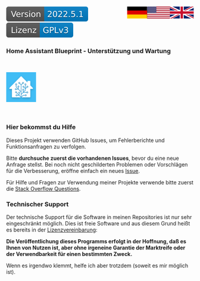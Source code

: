 <a href="Support.en.md"><img src="images/en.svg" valign="top" align="right"/></a>
<a href="Support.md"><img src="images/de.svg" valign="top" align="right"/></a>
[![Version][version-badge]][version-url]
[![License][license-badge]][license-url]

### Home Assistant Blueprint - Unterstützung und Wartung
<br/>

[![Logo][logo]][project-url]

<br/>

### Hier bekommst du Hilfe

Dieses Projekt verwenden GitHub Issues, um Fehlerberichte und Funktionsanfragen zu verfolgen. 

Bitte **durchsuche zuerst die vorhandenen Issues**, bevor du eine neue Anfrage stellst. Bei noch nicht geschilderten Problemen oder Vorschlägen für die Verbesserung, eröffne einfach ein neues [Issue][issue-url].

Für Hilfe und Fragen zur Verwendung meiner Projekte verwende bitte zuerst die [Stack Overflow Questions][soq-url].

### Technischer Support

Der technische Support für die Software in meinen Repositories ist nur sehr eingeschränkt möglich. Dies ist freie Software und aus diesem Grund heißt es bereits in der [Lizenzvereinbarung][license-url]:

**Die Veröffentlichung dieses Programms erfolgt in der Hoffnung, daß es Ihnen von Nutzen ist, aber ohne irgeneine Garantie der Marktreife oder der Verwendbarkeit für einen bestimmten Zweck.**

Wenn es irgendwo klemmt, helfe ich aber trotzdem (soweit es mir möglich ist).

[logo]: images/hassio-icon.png
[project-url]: https://www.home-assistant.io/docs/automation/using_blueprints/

[license-badge]: images/license.de.svg
[license-url]: ../LICENSE.md

[version-badge]: images/version.svg
[version-url]: https://github.com/nixe64/Home-Assistant-Blueprint/releases

[issue-url]: https://github.com/nixe64/Home-Assistant-Blueprint/issues

[soq-url]: https://stackoverflow.com/questions/
